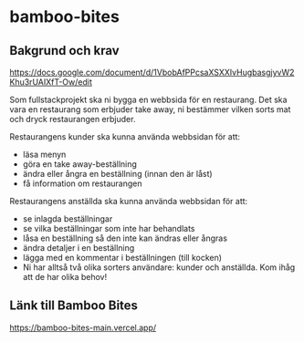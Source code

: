 # bamboo-bites

## Bakgrund och krav
https://docs.google.com/document/d/1VbobAfPPcsaXSXXIvHugbasgjyvW2Khu3rUAIXfT-Ow/edit

Som fullstackprojekt ska ni bygga en webbsida för en restaurang. Det ska vara en restaurang som erbjuder take away, ni bestämmer vilken sorts mat och dryck restaurangen erbjuder. 

Restaurangens kunder ska kunna använda webbsidan för att:
* läsa menyn
* göra en take away-beställning
* ändra eller ångra en beställning (innan den är låst)
* få information om restaurangen

Restaurangens anställda ska kunna använda webbsidan för att:
* se inlagda beställningar
* se vilka beställningar som inte har behandlats
* låsa en beställning så den inte kan ändras eller ångras
* ändra detaljer i en beställning
* lägga med en kommentar i beställningen (till kocken)
* Ni har alltså två olika sorters användare: kunder och anställda. Kom ihåg att de har olika behov!
## Länk till Bamboo Bites
https://bamboo-bites-main.vercel.app/

